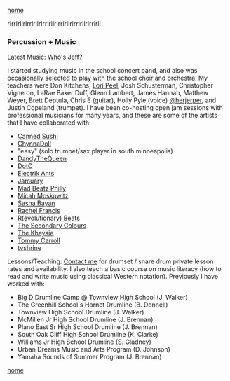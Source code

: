 [home](/)

rlrrlrllrlrrlrllrlrrlrllrlrrlrllrlrrlrllrlrrlrll
### Percussion + Music

Latest Music: [Who's Jeff?](https://soundcloud.com/user-564203548/whos-jeff)

I started studying music in the school concert band, and also was occasionally selected to play with the school choir and orchestra. My teachers were Don Kitchens, [Lori Peel](https://www.turrentinejacksonmorrow.com/obituaries/lori-peel-42317), Josh Schusterman, Christopher Vigneron, LaRae Baker Duff, Glenn Lambert, James Hannah, Matthew Weyer, Brett Deptula, Chris E (guitar), Holly Pyle (voice) [@herjerper](https://www.tiktok.com/@herjerper?), and Justin Copeland (trumpet). I have been co-hosting open jam sessions with professional musicians for many years, and these are some of the artists that I have collaborated with: 


+ [Canned Sushi](https://www.instagram.com/sushi_in_a_can/)
+ [ChynnaDoll](https://www.instagram.com/chynnadolltm/)
+ "easy" (solo trumpet/sax player in south minneapolis)
+ [DandyTheQueen](https://www.instagram.com/dandythequeen/)
+ [DotC](https://soundcloud.com/dawn-of-the-computer)
+ [Electrik Ants](https://www.instagram.com/electrikants/)
+ [Jamuary](https://soundcloud.com/jhliberty/tracks)
+ [Mad Beatz Philly](https://www.instagram.com/p/CDj7xNCA75N/)
+ [Micah Moskowitz](https://www.instagram.com/p/CM9-mYcH9yR/)
+ [Sasha Bayan](https://soundcloud.com/sashabayan/)
+ [Rachel Francis](https://www.instagram.com/rachelfrancismusic/)
+ [R(evolutionary) Beats](https://www.instagram.com/r.beats_/)
+ [The Secondary Colours](https://www.instagram.com/p/BwDK-DPHHnR/)
+ [The Khaysie](https://www.instagram.com/p/CMp5AdPhFu_/)
+ [Tommy Carroll](https://soundcloud.com/tommy-carroll-5)
+ [tvshrine](https://www.instagram.com/tvshrine/)


Lessons/Teaching: [Contact me](https://dallas.craigslist.org/dal/lss/d/dallas-learn-how-to-read-music/7352007649.html) for drumset / snare drum private lesson rates and availability. I also teach a basic course on music literacy (how to read and write music using classical Western notation). Previously I have worked with: 
+ Big D Drumline Camp @ Townview High School (J. Walker)  
+ The Greenhill School's Hornet Drumline (B. Donnell)
+ Townview High School Drumline (J. Walker)
+ McMillen Jr High School Drumline (J. Brennan)
+ Plano East Sr High School Drumline (J. Brennan)
+ South Oak Cliff High School Drumline (K. Clarke)
+ Williams Jr High School Drumline (S. Gladney)
+ Urban Dreams Music and Arts Program (D. Johnson)
+ Yamaha Sounds of Summer Program (J. Brennan)

[home](/)
